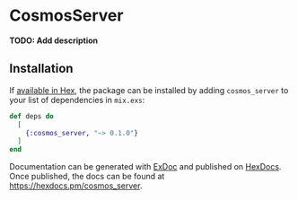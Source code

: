 # CosmosServer

**TODO: Add description**

## Installation

If [available in Hex](https://hex.pm/docs/publish), the package can be installed
by adding `cosmos_server` to your list of dependencies in `mix.exs`:

```elixir
def deps do
  [
    {:cosmos_server, "~> 0.1.0"}
  ]
end
```

Documentation can be generated with [ExDoc](https://github.com/elixir-lang/ex_doc)
and published on [HexDocs](https://hexdocs.pm). Once published, the docs can
be found at <https://hexdocs.pm/cosmos_server>.

